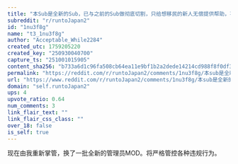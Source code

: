 ```yaml
---
title: "本Sub是全新的Sub，已与之前的Sub做彻底切割，只给想移民的新人无偿提供帮助，不参与任何争斗。不歧视、不仇恨任何群体和个人。"
subreddit: "r/runtoJapan2"
id: "1nu3f8g"
name: "t3_1nu3f8g"
author: "Acceptable_While2284"
created_utc: 1759205220
created_key: "250930040700"
capture_ts: "251001015905"
content_sha256: "b733a6d1c96fa508cb64ea11e9bf1b2a2dede14214cd988f8f0df3eceeec015b"
permalink: "https://reddit.com/r/runtoJapan2/comments/1nu3f8g/本sub是全新的sub已与之前的sub做彻底切割只给想移民的新人无偿提供帮助不参与任何争斗不歧视不仇/"
url: "https://www.reddit.com/r/runtoJapan2/comments/1nu3f8g/本sub是全新的sub已与之前的sub做彻底切割只给想移民的新人无偿提供帮助不参与任何争斗不歧视不仇/"
domain: "self.runtoJapan2"
ups: 4
upvote_ratio: 0.64
num_comments: 3
link_flair_text: ""
link_flair_css_class: ""
over_18: false
is_self: true
---
```


现在由我重新掌管，换了一批全新的管理员MOD。将严格管控各种违规行为。
